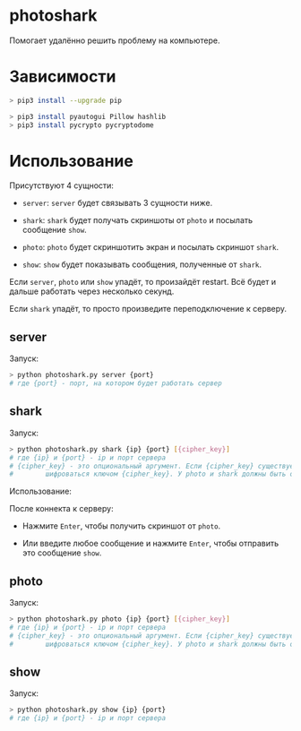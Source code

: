 # photoshark

Помогает удалённо решить проблему на компьютере.

# Зависимости

``` bash
> pip3 install --upgrade pip

> pip3 install pyautogui Pillow hashlib
> pip3 install pycrypto pycryptodome
```

# Использование

Присутствуют 4 сущности:

- `server`: `server` будет связывать 3 сущности ниже.

- `shark`: `shark` будет получать скриншоты от `photo` и посылать сообщение `show`.

- `photo`: `photo` будет скриншотить экран и посылать скриншот `shark`.

- `show`: `show` будет показывать сообщения, полученные от `shark`.

Если `server`, `photo` или `show` упадёт, то произайдёт restart. Всё будет и дальше работать через несколько секунд.

Если `shark` упадёт, то просто произведите переподключение к серверу.

## server

Запуск:

``` bash
> python photoshark.py server {port}
# где {port} - порт, на котором будет работать сервер
```

## shark

Запуск:

``` bash
> python photoshark.py shark {ip} {port} [{cipher_key}]
# где {ip} и {port} - ip и порт сервера
# {cipher_key} - это опциональный аргумент. Если {cipher_key} существует, то скриншоты будут
#        шифроваться ключом {cipher_key}. У photo и shark должны быть одиннаковые {cipher_key}.
```

Использование:

После коннекта к серверу:

- Нажмите `Enter`, чтобы получить скриншот от `photo`.

- Или введите любое сообщение и нажмите `Enter`, чтобы отправить это сообщение `show`.

## photo

Запуск:

``` bash
> python photoshark.py photo {ip} {port} [{cipher_key}]
# где {ip} и {port} - ip и порт сервера
# {cipher_key} - это опциональный аргумент. Если {cipher_key} существует, то скриншоты будут
#        шифроваться ключом {cipher_key}. У photo и shark должны быть одиннаковые {cipher_key}.
```

## show

Запуск:

``` bash
> python photoshark.py show {ip} {port}
# где {ip} и {port} - ip и порт сервера
```











































